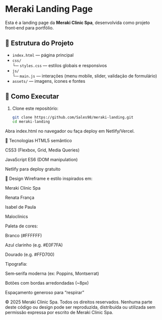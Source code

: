 # Meraki Landing Page

Esta é a landing page da **Meraki Clinic Spa**, desenvolvida como projeto front‑end para portfólio.

## 🧩 Estrutura do Projeto

- `index.html` — página principal  
- `css/`  
  └─ `styles.css` — estilos globais e responsivos  
- `js/`  
  └─ `main.js` — interações (menu mobile, slider, validação de formulário)  
- `assets/` — imagens, ícones e fontes

## 🚀 Como Executar

1. Clone este repositório:  
   ```bash
   git clone https://github.com/Sales98/meraki-landing.git
   cd meraki-landing
Abra index.html no navegador ou faça deploy em Netlify/Vercel.

📐 Tecnologias
HTML5 semântico

CSS3 (Flexbox, Grid, Media Queries)

JavaScript ES6 (DOM manipulation)

Netlify para deploy gratuito

🎨 Design
Wireframe e estilo inspirados em:

Meraki Clinic Spa

Renata França

Isabel de Paula

Maloclinics

Paleta de cores:

Branco (#FFFFFF)

Azul clarinho (e.g. #E0F7FA)

Dourado (e.g. #FFD700)

Tipografia:

Sem‑serifa moderna (ex: Poppins, Montserrat)

Botões com bordas arredondadas (~8px)

Espaçamento generoso para “respirar”

© 2025 Meraki Clinic Spa.
Todos os direitos reservados.
Nenhuma parte deste código ou design pode ser reproduzida, distribuída ou utilizada sem permissão expressa por escrito de Meraki Clinic Spa.
